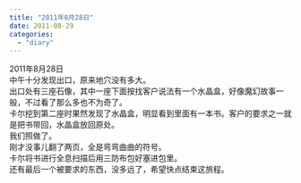 ```yaml
---
title: "2011年8月28日"
date: 2011-08-29
categories: 
  - "diary"
---
```


2011年8月28日  
中午十分发现出口，原来地穴没有多大。  
出口处有三座石像，其中一座下面按找客户说法有一个水晶盒，好像魔幻故事一般，不过看了那么多也不为奇了。  
卡尔挖到第二座时果然发现了水晶盒，明显看到里面有一本书。客户的要求之一就是把书带回，水晶盒放回原处。  
我们照做了。  
刚才没事儿翻了两页，全是弯弯曲曲的符号。  
卡尔将书进行全息扫描后用三防布包好塞进包里。  
还有最后一个被要求的东西，没多远了，希望快点结束这旅程。

